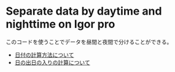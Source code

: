# Separate data by daytime and nighttime on Igor pro

このコードを使うことでデータを昼間と夜間で分けることができる。



- [日付の計算方法について](http://hhsprings.pinoko.jp/site-hhs/2015/02/%E6%97%A5%E5%87%BA%E6%97%A5%E6%B2%A1%E8%A8%88%E7%AE%97%E3%80%81%E3%82%84%E3%81%A3%E3%81%A6%E3%81%BF%E3%82%88%E3%81%86/)
- [日の出日の入りの計算について](https://www.metds.co.jp/wp-content/uploads/2019/03/TE_SunPosition_160401.pdf)